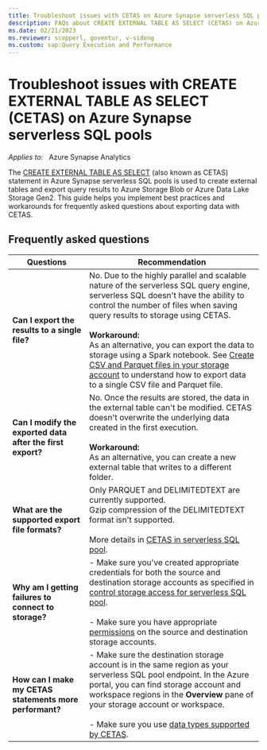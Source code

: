 ```yaml
---
title: Troubleshoot issues with CETAS on Azure Synapse serverless SQL pools
description: FAQs about CREATE EXTERNAL TABLE AS SELECT (CETAS) on Azure Synapse serverless SQL pools.
ms.date: 02/21/2023
ms.reviewer: scepperl, goventur, v-sidong
ms.custom: sap:Query Execution and Performance
---
```


# Troubleshoot issues with CREATE EXTERNAL TABLE AS SELECT (CETAS) on Azure Synapse serverless SQL pools

_Applies to:_ &nbsp; Azure Synapse Analytics

The [CREATE EXTERNAL TABLE AS SELECT](/azure/synapse-analytics/sql/develop-tables-cetas) (also known as CETAS) statement in Azure Synapse serverless SQL pools is used to create external tables and export query results to Azure Storage Blob or Azure Data Lake Storage Gen2. This guide helps you implement best practices and workarounds for frequently asked questions about exporting data with CETAS.

## Frequently asked questions

|Questions|Recommendation|
|--|--|
|**Can I export the results to a single file?**|No. Due to the highly parallel and scalable nature of the serverless SQL query engine, serverless SQL doesn't have the ability to control the number of files when saving query results to storage using CETAS.<br><br>**Workaround:**<br>As an alternative, you can export the data to storage using a Spark notebook. See [Create CSV and Parquet files in your storage account](/azure/synapse-analytics/get-started-analyze-storage#create-csv-and-parquet-files-in-your-storage-account) to understand how to export data to a single CSV file and Parquet file.|
|**Can I modify the exported data after the first export?**|No. Once the results are stored, the data in the external table can't be modified. CETAS doesn't overwrite the underlying data created in the first execution.<br><br>**Workaround:**<br>As an alternative, you can create a new external table that writes to a different folder.|
|**What are the supported export file formats?**|Only PARQUET and DELIMITEDTEXT are currently supported.<br>Gzip compression of the DELIMITEDTEXT format isn't supported.<br><br>More details in [CETAS in serverless SQL pool](/azure/synapse-analytics/sql/develop-tables-cetas).|
|**Why am I getting failures to connect to storage?**|- Make sure you've created appropriate credentials for both the source and destination storage accounts as specified in [control storage access for serverless SQL pool](/azure/synapse-analytics/sql/develop-storage-files-storage-access-control).<br><br> - Make sure you have appropriate [permissions](/azure/synapse-analytics/sql/develop-tables-cetas#permissions) on the source and destination storage accounts.|
|**How can I make my CETAS statements more performant?**|- Make sure the destination storage account is in the same region as your serverless SQL pool endpoint. In the Azure portal, you can find storage account and workspace regions in the **Overview** pane of your storage account or workspace.<br><br>- Make sure you use [data types supported by CETAS](/azure/synapse-analytics/sql/develop-tables-cetas#supported-data-types).|
